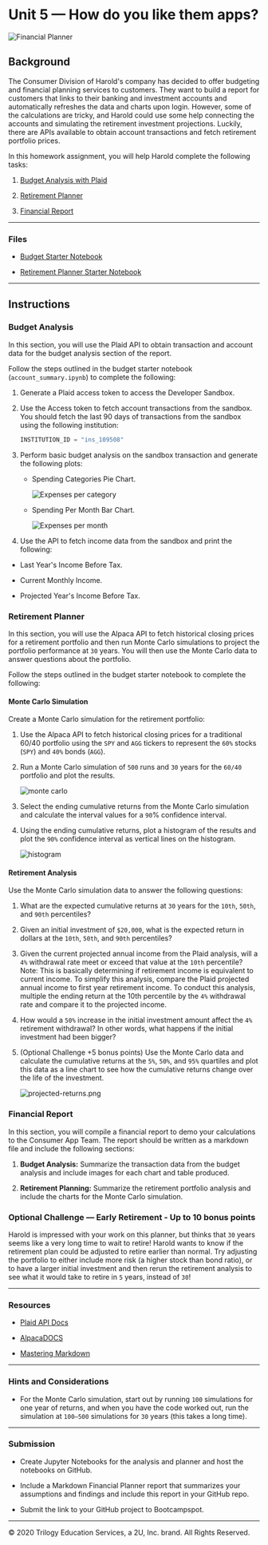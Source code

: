 # Unit 5 — How do you like them apps?

![Financial Planner](Images/financial-planner.png)

## Background

The Consumer Division of Harold's company has decided to offer budgeting and financial planning services to customers. They want to build a report for customers that links to their banking and investment accounts and automatically refreshes the data and charts upon login. However, some of the calculations are tricky, and Harold could use some help connecting the accounts and simulating the retirement investment projections. Luckily, there are APIs available to obtain account transactions and fetch retirement portfolio prices.

In this homework assignment, you will help Harold complete the following tasks:

1. [Budget Analysis with Plaid](#Budget-Analysis)

2. [Retirement Planner](#Retirement-Planner)

3. [Financial Report](#Financial-Report)

---

### Files

* [Budget Starter Notebook](Budget_Analysis/account_summary.ipynb)

* [Retirement Planner Starter Notebook](Retirement_Planner/portfolio_planner.ipynb)

---

## Instructions

### Budget Analysis

In this section, you will use the Plaid API to obtain transaction and account data for the budget analysis section of the report.

Follow the steps outlined in the budget starter notebook (`account_summary.ipynb`) to complete the following:

1. Generate a Plaid access token to access the Developer Sandbox.

2. Use the Access token to fetch account transactions from the sandbox. You should fetch the last 90 days of transactions from the sandbox using the following institution:

    ```python
    INSTITUTION_ID = "ins_109508"
    ```

3. Perform basic budget analysis on the sandbox transaction and generate the following plots:

    * Spending Categories Pie Chart.

      ![Expenses per category](Images/spending-pie.png)

    * Spending Per Month Bar Chart.

      ![Expenses per month](Images/spending-month.png)

4. Use the API to fetch income data from the sandbox and print the following:

* Last Year's Income Before Tax.

* Current Monthly Income.

* Projected Year's Income Before Tax.

### Retirement Planner

In this section, you will use the Alpaca API to fetch historical closing prices for a retirement portfolio and then run Monte Carlo simulations to project the portfolio performance at `30` years. You will then use the Monte Carlo data to answer questions about the portfolio.

Follow the steps outlined in the budget starter notebook to complete the following:

#### Monte Carlo Simulation

Create a Monte Carlo simulation for the retirement portfolio:

1. Use the Alpaca API to fetch historical closing prices for a traditional 60/40 portfolio using the `SPY` and `AGG` tickers to represent the `60%` stocks (`SPY`) and `40%` bonds (`AGG`).

2. Run a Monte Carlo simulation of `500` runs and `30` years for the `60/40` portfolio and plot the results.

    ![monte carlo](Images/monte-carlo.png)

3. Select the ending cumulative returns from the Monte Carlo simulation and calculate the interval values for a `90`% confidence interval.

4. Using the ending cumulative returns, plot a histogram of the results and plot the `90%` confidence interval as vertical lines on the histogram.

    ![histogram](Images/histogram.png)

#### Retirement Analysis

Use the Monte Carlo simulation data to answer the following questions:

1. What are the expected cumulative returns at `30` years for the `10th`, `50th`, and `90th` percentiles?

2. Given an initial investment of `$20,000`, what is the expected return in dollars at the `10th`, `50th`, and `90th` percentiles?

3. Given the current projected annual income from the Plaid analysis, will a `4%` withdrawal rate meet or exceed that value at the `10th` percentile? Note: This is basically determining if retirement income is equivalent to current income. To simplify this analysis, compare the Plaid projected annual income to first year retirement income. To conduct this analysis, multiple the ending return at the 10th percentile by the `4%` withdrawal rate and compare it to the projected income.

4. How would a `50%` increase in the initial investment amount affect the `4%` retirement withdrawal? In other words, what happens if the initial investment had been bigger?

5. (Optional Challenge +5 bonus points) Use the Monte Carlo data and calculate the cumulative returns at the `5%`, `50%`, and `95%` quartiles and plot this data as a line chart to see how the cumulative returns change over the life of the investment.

    ![projected-returns.png](Images/projected-returns.png)

### Financial Report

In this section, you will compile a financial report to demo your calculations to the Consumer App Team. The report should be written as a markdown file and include the following sections:

1. **Budget Analysis:** Summarize the transaction data from the budget analysis and include images for each chart and table produced.

2. **Retirement Planning:** Summarize the retirement portfolio analysis and include the charts for the Monte Carlo simulation.

### Optional Challenge — Early Retirement - Up to 10 bonus points

Harold is impressed with your work on this planner, but thinks that `30` years seems like a very long time to wait to retire! Harold wants to know if the retirement plan could be adjusted to retire earlier than normal. Try adjusting the portfolio to either include more risk (a higher stock than bond ratio), or to have a larger initial investment and then rerun the retirement analysis to see what it would take to retire in `5` years, instead of `30`!

---

### Resources

* [Plaid API Docs](https://plaid.com/docs/)

* [AlpacaDOCS](https://alpaca.markets/docs/)

* [Mastering Markdown](https://guides.github.com/features/mastering-markdown/)

---

### Hints and Considerations

* For the Monte Carlo simulation, start out by running `100` simulations for one year of returns, and when you have the code worked out, run the simulation at `100–500` simulations for `30` years (this takes a long time).

---

### Submission

* Create Jupyter Notebooks for the analysis and planner and host the notebooks on GitHub.

* Include a Markdown Financial Planner report that summarizes your assumptions and findings and include this report in your GitHub repo.

* Submit the link to your GitHub project to Bootcampspot.

---

© 2020 Trilogy Education Services, a 2U, Inc. brand. All Rights Reserved.
